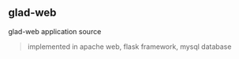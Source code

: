 ## glad-web
glad-web application source
> implemented in apache web, flask framework, mysql database
